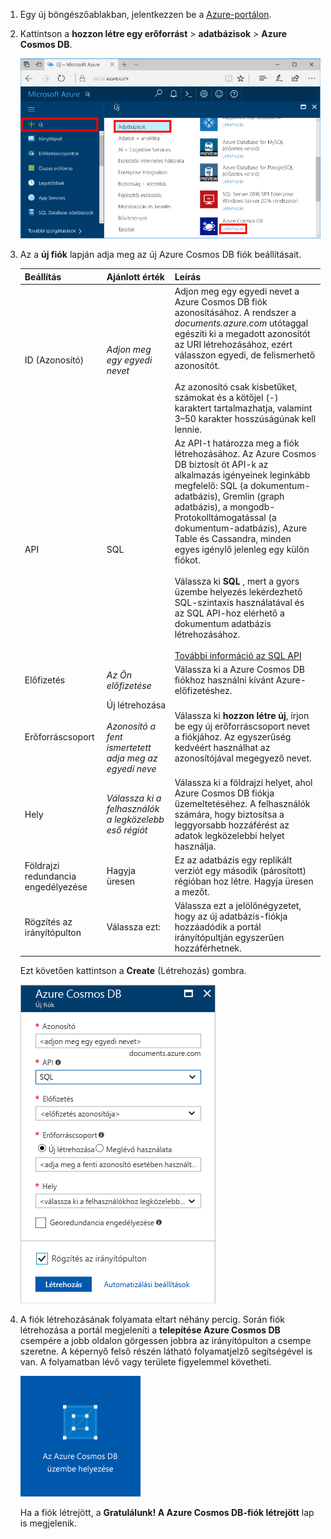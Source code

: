 1. Egy új böngészőablakban, jelentkezzen be a [Azure-portálon](https://portal.azure.com/).
2. Kattintson a **hozzon létre egy erőforrást** > **adatbázisok** > **Azure Cosmos DB**.
   
   ![Az Azure Portal Adatbázisok panelje](./media/cosmos-db-create-dbaccount/create-nosql-db-databases-json-tutorial-1.png)

3. Az a **új fiók** lapján adja meg az új Azure Cosmos DB fiók beállításait. 
 
    Beállítás|Ajánlott érték|Leírás
    ---|---|---
    ID (Azonosító)|*Adjon meg egy egyedi nevet*|Adjon meg egy egyedi nevet a Azure Cosmos DB fiók azonosításához. A rendszer a *documents.azure.com* utótaggal egészíti ki a megadott azonosítót az URI létrehozásához, ezért válasszon egyedi, de felismerhető azonosítót.<br><br>Az azonosító csak kisbetűket, számokat és a kötőjel (-) karaktert tartalmazhatja, valamint 3–50 karakter hosszúságúnak kell lennie.
    API|SQL|Az API-t határozza meg a fiók létrehozásához. Az Azure Cosmos DB biztosít öt API-k az alkalmazás igényeinek leginkább megfelelő: SQL (a dokumentum-adatbázis), Gremlin (graph adatbázis), a mongodb-Protokolltámogatással (a dokumentum-adatbázis), Azure Table és Cassandra, minden egyes igénylő jelenleg egy külön fiókot. <br><br>Válassza ki **SQL** , mert a gyors üzembe helyezés lekérdezhető SQL-szintaxis használatával és az SQL API-hoz elérhető a dokumentum adatbázis létrehozásához.<br><br>[További információ az SQL API](../articles/cosmos-db/documentdb-introduction.md)|
    Előfizetés|*Az Ön előfizetése*|Válassza ki a Azure Cosmos DB fiókhoz használni kívánt Azure-előfizetéshez. 
    Erőforráscsoport|Új létrehozása<br><br>*Azonosító a fent ismertetett adja meg az egyedi neve*|Válassza ki **hozzon létre új**, írjon be egy új erőforráscsoport nevet a fiókjához. Az egyszerűség kedvéért használhat az azonosítójával megegyező nevet. 
    Hely|*Válassza ki a felhasználók a legközelebb eső régiót*|Válassza ki a földrajzi helyet, ahol Azure Cosmos DB fiókja üzemeltetéséhez. A felhasználók számára, hogy biztosítsa a leggyorsabb hozzáférést az adatok legközelebbi helyet használja.
    Földrajzi redundancia engedélyezése| Hagyja üresen | Ez az adatbázis egy replikált verziót egy második (párosított) régióban hoz létre. Hagyja üresen a mezőt.  
    Rögzítés az irányítópulton | Válassza ezt: | Válassza ezt a jelölőnégyzetet, hogy az új adatbázis-fiókja hozzáadódik a portál irányítópultján egyszerűen hozzáférhetnek.

    Ezt követően kattintson a **Create** (Létrehozás) gombra.

    ![Az új fiók lap az Azure Cosmos DB rendszerhez](./media/cosmos-db-create-dbaccount/create-nosql-db-databases-json-tutorial-2.png)

4. A fiók létrehozásának folyamata eltart néhány percig. Során fiók létrehozása a portál megjeleníti a **telepítése Azure Cosmos DB** csempére a jobb oldalon görgessen jobbra az irányítópulton a csempe szeretne. A képernyő felső részén látható folyamatjelző segítségével is van. A folyamatban lévő vagy területe figyelemmel követheti. 

    ![Az Azure Portal Értesítések panelje](./media/cosmos-db-create-dbaccount/deploying-cosmos-db.png)

    Ha a fiók létrejött, a **Gratulálunk! A Azure Cosmos DB-fiók létrejött** lap is megjelenik. 

